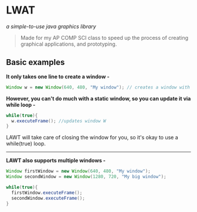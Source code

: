 # LWAT
*a simple-to-use java graphics library*

>Made for my AP COMP SCI class to speed up the process of creating graphical applications, and prototyping.

## Basic examples
**It only takes one line to create a window -**
```java
Window w = new Window(640, 480, "My window"); // creates a window with dimentions 640 x 480, and title "My window"
```

**However, you can't do much with a static window, so you can update it via while loop -**
```java
while(true){
  w.executeFrame(); //updates window W
}
```
LAWT will take care of closing the window for you, so it's okay to use a while(true) loop.
***
**LAWT also supports multiple windows -**
```java
Window firstWindow = new Window(640, 480, "My window");
Window secondWindow = new Window(1280, 720, "My big window");

while(true){
  firstWindow.executeFrame();
  secondWindow.executeFrame();
}
```
